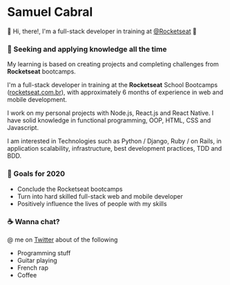 # Samuel Cabral

👋 Hi, there!, I'm a full-stack developer in training at [@Rocketseat](https://rocketseat.com.br/) 🚀

### 🚀 Seeking and applying knowledge all the time

My learning is based on creating projects and completing challenges from **Rocketseat** bootcamps.

I'm a full-stack developer in training at the **Rocketseat** School Bootcamps ([rocketseat.com.br](http://rocketseat.com.br/)), with approximately 6 months of experience in web and mobile development.

I work on my personal projects with Node.js, React.js and React Native. I have solid knowledge in functional programming, OOP, HTML, CSS and Javascript.

I am interested in Technologies such as Python / Django, Ruby / on Rails, in application scalability, infrastructure, best development practices, TDD and BDD.

### 🎯 Goals for 2020

- Conclude the Rocketseat bootcamps
- Turn into hard skilled full-stack web and mobile developer
- Positively influence the lives of people with my skills

### ☕  Wanna chat?

@ me on [Twitter](https://twitter.com/samuelcabral_) about of the following

- Programming stuff
- Guitar playing
- French rap
- Coffee
